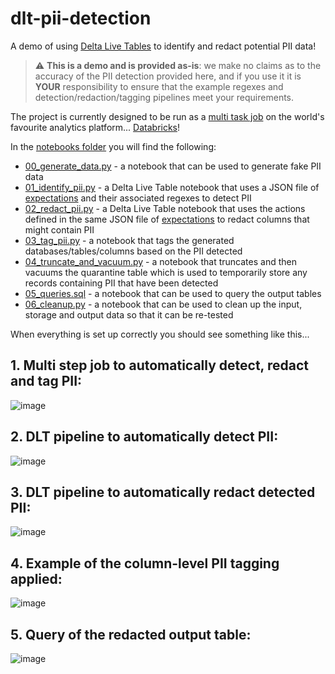 # dlt-pii-detection
A demo of using [Delta Live Tables](https://databricks.com/discover/pages/getting-started-with-delta-live-tables) to identify and redact potential PII data!

> :warning: **This is a demo and is provided as-is**: we make no claims as to the accuracy of the PII detection provided here, and if you use it it is **YOUR** responsibility to ensure that the example regexes and detection/redaction/tagging pipelines meet your requirements.

The project is currently designed to be run as a [multi task job](https://docs.databricks.com/data-engineering/jobs/jobs-quickstart.html) on the world's favourite analytics platform... [Databricks](https://databricks.com/)!

In the [notebooks folder](notebooks/) you will find the following:

* [00_generate_data.py](notebooks/00_generate_data.py) - a notebook that can be used to generate fake PII data
* [01_identify_pii.py](notebooks/01_identify_pii.py) - a Delta Live Table notebook that uses a JSON file of [expectations](expectations/pii_detection.json) and their associated regexes to detect PII
* [02_redact_pii.py](notebooks/02_redact_pii.py) - a Delta Live Table notebook that uses the actions defined in the same JSON file of [expectations](expectations/pii_detection.json) to redact columns that might contain PII
* [03_tag_pii.py](notebooks/03_tag_pii.py) - a notebook that tags the generated databases/tables/columns based on the PII detected
* [04_truncate_and_vacuum.py](notebooks/04_truncate_and_vacuum.py) - a notebook that truncates and then vacuums the quarantine table which is used to temporarily store any records containing PII that have been detected
* [05_queries.sql](notebooks/05_queries.sql) - a notebook that can be used to query the output tables
* [06_cleanup.py](notebooks/06_cleanup.py) - a notebook that can be used to clean up the input, storage and output data so that it can be re-tested

When everything is set up correctly you should see something like this...

## 1. Multi step job to automatically detect, redact and tag PII:

![image](https://user-images.githubusercontent.com/43955924/150202317-ad89c6aa-4bf8-432c-9fb1-0ca4cac0a157.png)

## 2. DLT pipeline to automatically detect PII:

![image](https://user-images.githubusercontent.com/43955924/150202534-486b3fec-2b2a-41cd-8ebf-a43b3d15df0d.png)

## 3. DLT pipeline to automatically redact detected PII:

![image](https://user-images.githubusercontent.com/43955924/150203781-1ce29e4c-d6ba-4a64-bb53-11cd80f1a834.png)

## 4. Example of the column-level PII tagging applied:

![image](https://user-images.githubusercontent.com/43955924/150203258-7e2677f7-afd3-4a29-be7d-35f29df6f9f6.png)

## 5. Query of the redacted output table:

![image](https://user-images.githubusercontent.com/43955924/150202607-2b4155df-cf17-49cf-9fa0-7a818c86e6a4.png)

